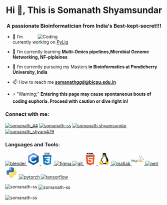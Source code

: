 <h1 align="center">Hi 👋, This is Somanath Shyamsundar</h1>
<h3 align="center">A passionate Bioinformatician from India's Best-kept-secret!!!</h3>
<img align="right" alt="Coding" width="400" src="https://i.makeagif.com/media/6-09-2015/Zuvw8z.gif">


- 🔭 I’m currently working on [PyLig](https://github.com/Somanath-SS/Inter_pred)

- 🌱 I’m currently learning **Multi-Omics pipelines,Microbial Genome Networking, NF-pipleines**

- 👯 I’m currently pursuing my Masters **in Bioinformatics at Pondicherry University, India**

- 📫 How to reach me **somanathggd@bicpu.edu.in**

- ⚡ "Warning;" **Entering this page may cause spontaneous bouts of coding euphoria. Proceed with caution or dive right in!**

<h3 align="left">Connect with me:</h3>
<p align="left">
<a href="https://twitter.com/somanath_44" target="blank"><img align="center" src="https://raw.githubusercontent.com/rahuldkjain/github-profile-readme-generator/master/src/images/icons/Social/twitter.svg" alt="somanath_44" height="30" width="40" /></a>
<a href="https://linkedin.com/in/somanath-ss" target="blank"><img align="center" src="https://raw.githubusercontent.com/rahuldkjain/github-profile-readme-generator/master/src/images/icons/Social/linked-in-alt.svg" alt="somanath-ss" height="30" width="40" /></a>
<a href="https://fb.com/somanath shyamsundar" target="blank"><img align="center" src="https://raw.githubusercontent.com/rahuldkjain/github-profile-readme-generator/master/src/images/icons/Social/facebook.svg" alt="somanath shyamsundar" height="30" width="40" /></a>
<a href="https://instagram.com/somanath_shyam479" target="blank"><img align="center" src="https://raw.githubusercontent.com/rahuldkjain/github-profile-readme-generator/master/src/images/icons/Social/instagram.svg" alt="somanath_shyam479" height="30" width="40" /></a>
</p>

<h3 align="left">Languages and Tools:</h3>
<p align="left"> <a href="https://www.blender.org/" target="_blank" rel="noreferrer"> <img src="https://download.blender.org/branding/community/blender_community_badge_white.svg" alt="blender" width="40" height="40"/> </a> <a href="https://www.cprogramming.com/" target="_blank" rel="noreferrer"> <img src="https://raw.githubusercontent.com/devicons/devicon/master/icons/c/c-original.svg" alt="c" width="40" height="40"/> </a> <a href="https://www.w3schools.com/css/" target="_blank" rel="noreferrer"> <img src="https://raw.githubusercontent.com/devicons/devicon/master/icons/css3/css3-original-wordmark.svg" alt="css3" width="40" height="40"/> </a> <a href="https://www.figma.com/" target="_blank" rel="noreferrer"> <img src="https://www.vectorlogo.zone/logos/figma/figma-icon.svg" alt="figma" width="40" height="40"/> </a> <a href="https://git-scm.com/" target="_blank" rel="noreferrer"> <img src="https://www.vectorlogo.zone/logos/git-scm/git-scm-icon.svg" alt="git" width="40" height="40"/> </a> <a href="https://www.w3.org/html/" target="_blank" rel="noreferrer"> <img src="https://raw.githubusercontent.com/devicons/devicon/master/icons/html5/html5-original-wordmark.svg" alt="html5" width="40" height="40"/> </a> <a href="https://www.linux.org/" target="_blank" rel="noreferrer"> <img src="https://raw.githubusercontent.com/devicons/devicon/master/icons/linux/linux-original.svg" alt="linux" width="40" height="40"/> </a> <a href="https://www.mathworks.com/" target="_blank" rel="noreferrer"> <img src="https://upload.wikimedia.org/wikipedia/commons/2/21/Matlab_Logo.png" alt="matlab" width="40" height="40"/> </a> <a href="https://www.mysql.com/" target="_blank" rel="noreferrer"> <img src="https://raw.githubusercontent.com/devicons/devicon/master/icons/mysql/mysql-original-wordmark.svg" alt="mysql" width="40" height="40"/> </a> <a href="https://www.perl.org/" target="_blank" rel="noreferrer"> <img src="https://api.iconify.design/logos-perl.svg" alt="perl" width="40" height="40"/> </a> <a href="https://www.python.org" target="_blank" rel="noreferrer"> <img src="https://raw.githubusercontent.com/devicons/devicon/master/icons/python/python-original.svg" alt="python" width="40" height="40"/> </a> <a href="https://pytorch.org/" target="_blank" rel="noreferrer"> <img src="https://www.vectorlogo.zone/logos/pytorch/pytorch-icon.svg" alt="pytorch" width="40" height="40"/> </a> <a href="https://www.tensorflow.org" target="_blank" rel="noreferrer"> <img src="https://www.vectorlogo.zone/logos/tensorflow/tensorflow-icon.svg" alt="tensorflow" width="40" height="40"/> </a> </p>

<p><img align="left" src="https://github-readme-stats.vercel.app/api/top-langs?username=somanath-ss&show_icons=true&locale=en&layout=compact" alt="somanath-ss" /></p>

<p>&nbsp;<img align="center" src="https://github-readme-stats.vercel.app/api?username=somanath-ss&show_icons=true&locale=en" alt="somanath-ss" /></p>

<p><img align="center" src="https://github-readme-streak-stats.herokuapp.com/?user=somanath-ss&" alt="somanath-ss" /></p>
